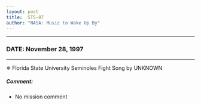 ```yaml
---
layout: post
title:  STS-87
author: "NASA: Music to Wake Up By"
---
```


----
### DATE: November 28, 1997
----
✵ Florida State University Seminoles Fight Song by UNKNOWN

##### Comment:
* No mission comment
